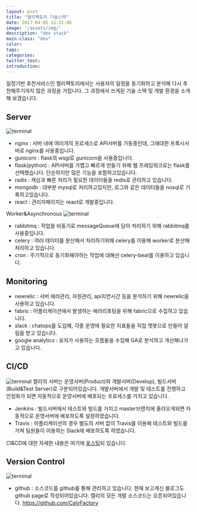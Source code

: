 ```yaml
---
layout: post
title: "캘리팩토리 기술스택"
date: 2017-04-05 12:22:06
image: '/assets/img/'
description: "dev stack"
main-class: "dev"
color:
tags:
categories:
twitter_text:
introduction:
---
```


일정기반 추천서비스인 캘리팩토리에서는 사용자의 일정을 동기화하고 분석해 다시 추천해주기까지 많은 과정을 거칩니다. 그 과정에서 쓰게된 기술 스택 및 개발 환경을 소개해 보겠습니다.

Server
--
![terminal](https://github.com/CalyFactory/CalyFactory.github.io/blob/master/assets/img/jspiner/devstack_1.jpg?raw=true)
- nginx : 서버 내에 여러개의 프로세스로 API서버를 가동중인데, 그에대한 프록시서버로 nginx를 사용중입니다.
- gunicorn : flask의 wsgi로 gunicorn을 사용중입니다.
- flask(python) : API서버를 가볍고 빠르게 만들기 위해 웹 프레임워크로는 flask를 선택했습니다. 단순하지만 많은 기능을 포함하고있습니다.
- radis : 캐싱과 빠른 처리가 필요한 데이터들을 redis로 관리하고 있습니다.
- mongodb : 대부분 mysql로 처리하고있지만, 로그와 같은 데이터들을 nosql로 기록하고있습니다.
- react : 관리자페이지는 react로 개발중입니다.

Worker&Asynchronous
![terminal](https://github.com/CalyFactory/CalyFactory.github.io/blob/master/assets/img/jspiner/devstack_2.jpg?raw=true)

- rabbitmq : 작업을 비동기로 messageQueue에 담아 처리하기 위해 rabbitmq를 사용중입니다.
- celery : 여러 데이터를 분산해서 처리하기위해 celery를 이용해 worker로 분산해 처리하고 있습니다.
- cron : 주기적으로 동기화해야하는 작업에 대해선 celery-beat를 이용하고 있습니다.

Monitoring
--
- newrelic : 서버 에러관리, 자원관리, api지연시간 등을 분석하기 위해 newrelic을 사용하고 있습니다.
- fabric : 어플리케이션에서 발생하는 에러리포팅을 위해 fabric으로 수집하고 있습니다.
- slack : chatops를 도입해, 각종 운영에 필요한 지표들을 직접 챗봇으로 만들어 알림을 받고 있습니다.
- google analytics : 유저가 사용하는 흐름들을 수집해 GA로 분석하고 개선해나가고 있습니다.

CI/CD
--
![terminal](https://github.com/CalyFactory/CalyFactory.github.io/blob/master/assets/img/jspiner/devstack_3.jpg?raw=true)
캘리의 서버는 운영서버(Product)와 개발서버(Develop), 빌드서버(Build&Test Server)로 구분되어있습니다. 개발서버에서 개발 및 테스트를 진행하고 안정화가 되면 자동적으로 운영서버에 배포되는 프로세스를 거치고 있습니다.
- Jenkins : 빌드서버에서 테스트와 빌드를 거치고 master브랜치에 올라오게되면 자동적으로 운영서버에 배포하도록 설정하였습니다.
- Travis : 어플리케이션의 경우 별도의 서버 없이 Travis를 이용해 테스트와 빌드를 거쳐 팀원들이 이용하는 Slack에 배포하도록 하였습니다.

CI&CD에 대한 자세한 내용은 여기에 [포스팅](https://calyfactory.github.io/travis-encrypt/production:develop-배포)되 있습니다.

Version Control
--
![terminal](https://github.com/CalyFactory/CalyFactory.github.io/blob/master/assets/img/jspiner/devstack_4.jpg?raw=true)
- github : 소스코드를 github를 통해 관리하고 있습니다. 현재 보고계신 블로그도 github page로 작성되어있습니다.
캘리의 모든 개발 소스코드는 오픈되어있습니다.
https://github.com/CalyFactory
